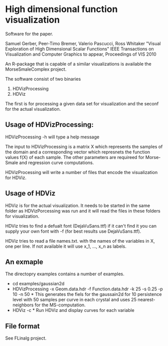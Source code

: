 # High dimensional function visualization

Software for the paper.

Samuel Gerber, Peer-Timo Bremer, Valerio Pascucci, Ross Whitaker
"Visual Exploration of High Dimensional Scalar Functions"
IEEE Transactions on Visualization and Computer Graphics to appear, Proceedings of VIS 2010

An R-package that is capable of a similar visualizations is available the MorseSmaleComplex project.

The software consist of two binaries

1. HDVizProcessing
2. HDViz

The first is for processing a given data set for visualization and the seconf
for the actual visualization.


## Usage of HDVizProcessing:


HDVizProcessing -h will type a help message

The input to HDVizProcessing is a matrix X which represents the samples of the
domain and a corresponding vector which represnets the function values f(X) of
each sample. The other parameters are requireed for Morse-Smale and regression
curve computations.

HDVizProcessing will write a number of files that encode the visualization for
HDViz. 



## Usage of HDViz

HDViz is for the actual visualization. It needs to be started in the same folder
as HDVizPorcessing was run and it will read the files in these folders for
visualization.

HDViz tries to find a defualt font (DejaVuSans.ttf) if it can't find it you can
supply your own font with -f <path-to-font> (for best results use
    DejaVuSans.ttf).

HDViz tries to read a file names.txt. with the names of the variables in X, one
per line. If not available it will use x_1, ..., x_n as labels.


## An exmaple
The directopry examples contains a number of examples.

* cd examples/gaussian2d
* HDVizProcessing -x Geom.data.hdr -f Function.data.hdr -k 25 -s 0.25 -p 10 -n 50
      * This generates the fiels for the gaussain2d for 10 persistence level with 50 samples per curve in each crystal and uses 25 nearest-neighbors for the MS-computation.
* HDViz -c
      * Run HDViz and display curves for each variable



## File format

See FLinalg project.